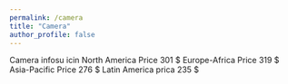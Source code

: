 ```yaml
---
permalink: /camera
title: "Camera"
author_profile: false
---
```


Camera infosu icin
North America Price 301 $
Europe-Africa Price   319 $
Asia-Pacific Price      276 $
Latin America prica   235 $
